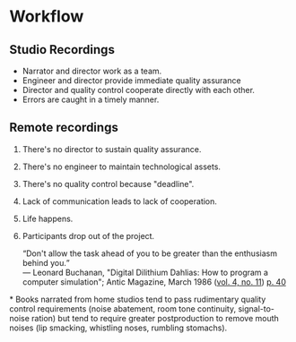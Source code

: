 # Workflow
## Studio Recordings

* Narrator and director work as a team.
* Engineer and director provide immediate quality assurance
* Director and quality control cooperate directly with each other.
* Errors are caught in a timely manner.

## Remote recordings

1. There's no director to sustain quality assurance.
1. There's no engineer to maintain technological assets.
1. There's no quality control because "deadline".
1. Lack of communication leads to lack of cooperation.
1. Life happens.
1. Participants drop out of the project.

	<q>Don't allow the task ahead of you to be greater than the enthusiasm behind you.</q><br />&mdash; Leonard Buchanan, "Digital Dilithium Dahlias: How to program a computer simulation"; Antic Magazine, March 1986 ([vol. 4, no. 11](https://www.atarimagazines.com/v4n11/DilithiumDahlias.html)) [p. 40](https://archive.org/details/1986-03-anticmagazine/page/n39/mode/1up)

&#x2a; Books narrated from home studios tend to pass rudimentary quality control requirements (noise abatement, room tone continuity, signal-to-noise ration) but tend to require greater postproduction to remove mouth noises (lip smacking, whistling noses, rumbling stomachs).